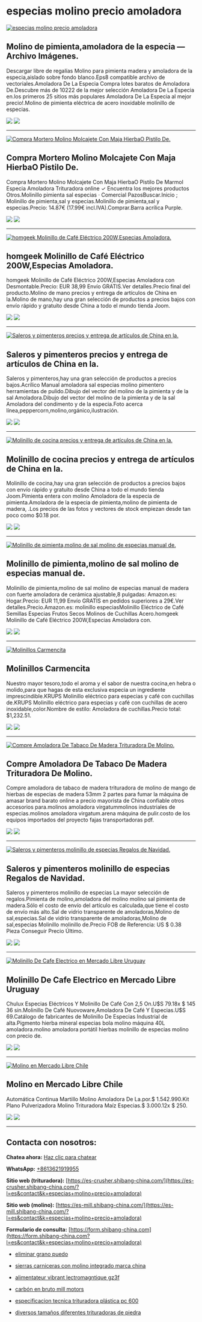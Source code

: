 # especias molino precio amoladora

<a href="https://swt.shibang-china.com/?l=es&img&k=especias+molino+precio+amoladora" target="_blank">![especias molino precio amoladora](http://static.shibang-china.com/all-800x300/1195.jpg)</a>

## Molino de pimienta,amoladora de la especia — Archivo Imágenes.
Descargar libre de regalías Molino para pimienta madera y amoladora de la especia,aislado sobre fondo blanco.Eps8 compatible archivo de vectoriales.Amoladora De La Especia Compra lotes baratos de Amoladora De.Descubre más de 10222 de la mejor selección Amoladora De La Especia en.los primeros 25 sitios más populares Amoladora De La Especia al mejor precio!.Molino de pimienta eléctrica de acero inoxidable molinillo de especias.


<a href="https://whatsapp.shibangsoft.com/WhatsApp.php" target="_blank" title="WhatsApp">![](http://static.shibang-china.com/icon/whatsapp.png)</a> <a href="https://swt.shibang-china.com/?l=es&icon&k=especias+molino+precio+amoladora" target="_blank">![](http://static.shibang-china.com/icon/chat-es.png)</a>

---

<a href="https://swt.shibang-china.com/?l=es&img&k=especias+molino+precio+amoladora" target="_blank">![Compra Mortero Molino Molcajete Con Maja HierbaO Pistilo De.](http://static.shibang-china.com/all-800x300/1355.jpg)</a>

## Compra Mortero Molino Molcajete Con Maja HierbaO Pistilo De.
Compra Mortero Molino Molcajete Con Maja HierbaO Pistilo De Marmol Especia Amoladora Trituradora online ✓ Encuentra los mejores productos Otros.Molinillo pimienta sal especias · Comercial PazosBuscar.Inicio ; Molinillo de pimienta,sal y especias.Molinillo de pimienta,sal y especias.Precio: 14.87€ (17.99€ incl.IVA).Comprar.Barra acrílica Purple.


<a href="https://whatsapp.shibangsoft.com/WhatsApp.php" target="_blank" title="WhatsApp">![](http://static.shibang-china.com/icon/whatsapp.png)</a> <a href="https://swt.shibang-china.com/?l=es&icon&k=especias+molino+precio+amoladora" target="_blank">![](http://static.shibang-china.com/icon/chat-es.png)</a>

---

<a href="https://swt.shibang-china.com/?l=es&img&k=especias+molino+precio+amoladora" target="_blank">![homgeek Molinillo de Café Eléctrico 200W,Especias Amoladora.](http://static.shibang-china.com/all-800x300/1294.jpg)</a>

## homgeek Molinillo de Café Eléctrico 200W,Especias Amoladora.
homgeek Molinillo de Café Eléctrico 200W,Especias Amoladora con Desmontable.Precio: EUR 38,99 Envío GRATIS.Ver detalles.Precio final del producto.Molino de mano precios y entrega de artículos de China en la.Molino de mano,hay una gran selección de productos a precios bajos con envío rápido y gratuito desde China a todo el mundo tienda Joom.


<a href="https://whatsapp.shibangsoft.com/WhatsApp.php" target="_blank" title="WhatsApp">![](http://static.shibang-china.com/icon/whatsapp.png)</a> <a href="https://swt.shibang-china.com/?l=es&icon&k=especias+molino+precio+amoladora" target="_blank">![](http://static.shibang-china.com/icon/chat-es.png)</a>

---

<a href="https://swt.shibang-china.com/?l=es&img&k=especias+molino+precio+amoladora" target="_blank">![Saleros y pimenteros precios y entrega de artículos de China en la.](http://static.shibang-china.com/all-800x300/26.jpg)</a>

## Saleros y pimenteros precios y entrega de artículos de China en la.
Saleros y pimenteros,hay una gran selección de productos a precios bajos.Acrílico Manual amoladora sal especias molino pimentero herramientas de pulido.Dibujo del vector del molino de la pimienta y de la sal Amoladora.Dibujo del vector del molino de la pimienta y de la sal Amoladora del condimento y de la especia.Foto acerca línea,peppercorn,molino,orgánico,ilustración.


<a href="https://whatsapp.shibangsoft.com/WhatsApp.php" target="_blank" title="WhatsApp">![](http://static.shibang-china.com/icon/whatsapp.png)</a> <a href="https://swt.shibang-china.com/?l=es&icon&k=especias+molino+precio+amoladora" target="_blank">![](http://static.shibang-china.com/icon/chat-es.png)</a>

---

<a href="https://swt.shibang-china.com/?l=es&img&k=especias+molino+precio+amoladora" target="_blank">![Molinillo de cocina precios y entrega de artículos de China en la.](http://static.shibang-china.com/all-800x300/1177.jpg)</a>

## Molinillo de cocina precios y entrega de artículos de China en la.
Molinillo de cocina,hay una gran selección de productos a precios bajos con envío rápido y gratuito desde China a todo el mundo tienda Joom.Pimienta entera con molino Amoladora de la especia de pimienta.Amoladora de la especia de pimienta,molino de pimienta de madera, .Los precios de las fotos y vectores de stock empiezan desde tan poco como $0.18 por.


<a href="https://whatsapp.shibangsoft.com/WhatsApp.php" target="_blank" title="WhatsApp">![](http://static.shibang-china.com/icon/whatsapp.png)</a> <a href="https://swt.shibang-china.com/?l=es&icon&k=especias+molino+precio+amoladora" target="_blank">![](http://static.shibang-china.com/icon/chat-es.png)</a>

---

<a href="https://swt.shibang-china.com/?l=es&img&k=especias+molino+precio+amoladora" target="_blank">![Molinillo de pimienta,molino de sal molino de especias manual de.](http://static.shibang-china.com/all-800x300/816.jpg)</a>

## Molinillo de pimienta,molino de sal molino de especias manual de.
Molinillo de pimienta,molino de sal molino de especias manual de madera con fuerte amoladora de cerámica ajustable,8 pulgadas: Amazon.es: Hogar.Precio: EUR 11,99 Envío GRATIS en pedidos superiores a 29€.Ver detalles.Precio.Amazon.es: molinillo especiasMolinillo Eléctrico de Café Semillas Especias Frutos Secos Molinos de Cuchillas Acero.homgeek Molinillo de Café Eléctrico 200W,Especias Amoladora con.


<a href="https://whatsapp.shibangsoft.com/WhatsApp.php" target="_blank" title="WhatsApp">![](http://static.shibang-china.com/icon/whatsapp.png)</a> <a href="https://swt.shibang-china.com/?l=es&icon&k=especias+molino+precio+amoladora" target="_blank">![](http://static.shibang-china.com/icon/chat-es.png)</a>

---

<a href="https://swt.shibang-china.com/?l=es&img&k=especias+molino+precio+amoladora" target="_blank">![Molinillos Carmencita](http://static.shibang-china.com/all-800x300/638.jpg)</a>

## Molinillos Carmencita
Nuestro mayor tesoro,todo el aroma y el sabor de nuestra cocina,en hebra o molido,para que hagas de esta exclusiva especia un ingrediente imprescindible.KRUPS Molinillo eléctrico para especias y café con cuchillas de.KRUPS Molinillo eléctrico para especias y café con cuchillas de acero inoxidable,color.Nombre de estilo: Amoladora de cuchillas.Precio total: $1,232.51.


<a href="https://whatsapp.shibangsoft.com/WhatsApp.php" target="_blank" title="WhatsApp">![](http://static.shibang-china.com/icon/whatsapp.png)</a> <a href="https://swt.shibang-china.com/?l=es&icon&k=especias+molino+precio+amoladora" target="_blank">![](http://static.shibang-china.com/icon/chat-es.png)</a>

---

<a href="https://swt.shibang-china.com/?l=es&img&k=especias+molino+precio+amoladora" target="_blank">![Compre Amoladora De Tabaco De Madera Trituradora De Molino.](http://static.shibang-china.com/all-800x300/690.jpg)</a>

## Compre Amoladora De Tabaco De Madera Trituradora De Molino.
Compre amoladora de tabaco de madera trituradora de molino de mango de hierbas de especias de madera 53mm 2 partes para fumar la máquina de amasar brand barato online a precio mayorista de China confiable otros accesorios para.molinos amoladora virgatummolinos industriales de especias.molinos amoladora virgatum.arena máquina de pulir.costo de los equipos importados del proyecto fajas transportadoras pdf.


<a href="https://whatsapp.shibangsoft.com/WhatsApp.php" target="_blank" title="WhatsApp">![](http://static.shibang-china.com/icon/whatsapp.png)</a> <a href="https://swt.shibang-china.com/?l=es&icon&k=especias+molino+precio+amoladora" target="_blank">![](http://static.shibang-china.com/icon/chat-es.png)</a>

---

<a href="https://swt.shibang-china.com/?l=es&img&k=especias+molino+precio+amoladora" target="_blank">![Saleros y pimenteros molinillo de especias Regalos de Navidad.](http://static.shibang-china.com/all-800x300/1124.jpg)</a>

## Saleros y pimenteros molinillo de especias Regalos de Navidad.
Saleros y pimenteros molinillo de especias La mayor selección de regalos.Pimienta de molino,amoladora del molino molino sal pimienta de madera.Sólo el costo de envío del artículo es calculada,que tiene el costo de envío más alto.Sal de vidrio transparente de amoladoras,Molino de sal,especias.Sal de vidrio transparente de amoladoras,Molino de sal,especias Molinillo molinillo de.Precio FOB de Referencia: US $ 0.38 Pieza Conseguir Precio Último.


<a href="https://whatsapp.shibangsoft.com/WhatsApp.php" target="_blank" title="WhatsApp">![](http://static.shibang-china.com/icon/whatsapp.png)</a> <a href="https://swt.shibang-china.com/?l=es&icon&k=especias+molino+precio+amoladora" target="_blank">![](http://static.shibang-china.com/icon/chat-es.png)</a>

---

<a href="https://swt.shibang-china.com/?l=es&img&k=especias+molino+precio+amoladora" target="_blank">![Molinillo De Cafe Electrico en Mercado Libre Uruguay](http://static.shibang-china.com/all-800x300/640.jpg)</a>

## Molinillo De Cafe Electrico en Mercado Libre Uruguay
Chulux Especias Eléctricos Y Molinillo De Café Con 2,5 On.U$S 79.18x $ 145 36 sin.Molinillo De Café Nuovoware,Amoladora De Café Y Especias.U$S 69.Catálogo de fabricantes de Molinillo De Especias Industrial de alta.Pigmento hierba mineral especias bola molino máquina 40L amoladora.molino amoladora portátil hierbas molinillo de especias molino con precio de.


<a href="https://whatsapp.shibangsoft.com/WhatsApp.php" target="_blank" title="WhatsApp">![](http://static.shibang-china.com/icon/whatsapp.png)</a> <a href="https://swt.shibang-china.com/?l=es&icon&k=especias+molino+precio+amoladora" target="_blank">![](http://static.shibang-china.com/icon/chat-es.png)</a>

---

<a href="https://swt.shibang-china.com/?l=es&img&k=especias+molino+precio+amoladora" target="_blank">![Molino en Mercado Libre Chile](http://static.shibang-china.com/all-800x300/1406.jpg)</a>

## Molino en Mercado Libre Chile
Automática Continua Martillo Molino Amoladora De La.por.$ 1.542.990.Kit Plano Pulverizadora Molino Trituradora Maíz Especias.$ 3.000.12x $ 250.

<a href="https://whatsapp.shibangsoft.com/WhatsApp.php" target="_blank" title="WhatsApp">![](http://static.shibang-china.com/icon/whatsapp.png)</a> <a href="https://swt.shibang-china.com/?l=es&icon&k=especias+molino+precio+amoladora" target="_blank">![](http://static.shibang-china.com/icon/chat-es.png)</a>

---
## Contacta con nosotros:

**Chatea ahora:** [Haz clic para chatear](https://swt.shibang-china.com?l=es&contact&k=especias+molino+precio+amoladora)

**WhatsApp:**  [+8613621919955](https://whatsapp.shibangsoft.com/WhatsApp.php)

**Sitio web (trituradora):** [https://es-crusher.shibang-china.com/](https://es-crusher.shibang-china.com/?l=es&contact&k=especias+molino+precio+amoladora)

**Sitio web (molino):** [https://es-mill.shibang-china.com/](https://es-mill.shibang-china.com/?l=es&contact&k=especias+molino+precio+amoladora)

**Formulario de consulta:** [https://form.shibang-china.com](https://form.shibang-china.com?l=es&contact&k=especias+molino+precio+amoladora)

* [eliminar grano puedo](../16/eliminar%20grano%20puedo.md)

* [sierras carniceras con molino integrado marca china](../16/sierras%20carniceras%20con%20molino%20integrado%20marca%20china.md)

* [alimentateur vibrant lectromagntique gz3f](../16/alimentateur%20vibrant%20lectromagntique%20gz3f.md)

* [carbón en bruto mill motors](../20/carb%C3%B3n%20en%20bruto%20mill%20motors.md)

* [especificacion tecnica trituradora plástica pc 600](../18/especificacion%20tecnica%20trituradora%20pl%C3%A1stica%20pc%20600.md)

* [diversos tamaños diferentes trituradoras de piedra](../19/diversos%20tama%C3%B1os%20diferentes%20trituradoras%20de%20piedra.md)